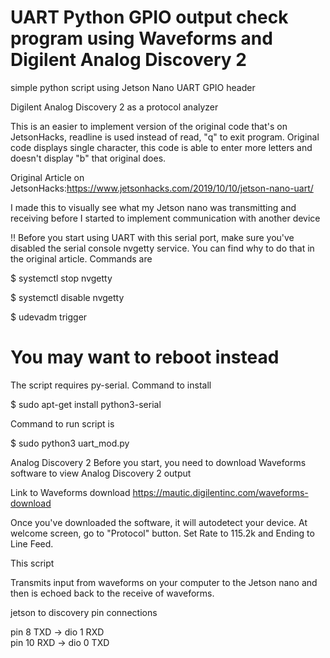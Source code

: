 
# UART Python GPIO output check program using Waveforms and Digilent Analog Discovery 2

simple python script using Jetson Nano UART GPIO header

Digilent Analog Discovery 2 as a protocol analyzer 

This is an easier to implement version of the original code that's on JetsonHacks, readline is used instead of read, "q" to exit program. Original code displays single character, this code is able to enter more letters and doesn't display "b" that original does.

Original Article on JetsonHacks:https://www.jetsonhacks.com/2019/10/10/jetson-nano-uart/

I made this to visually see what my Jetson nano was transmitting and receiving before I started to implement communication with another device

!! Before you start using UART with this serial port, make sure you've disabled the serial console nvgetty service. You can find why to do that in the original article. Commands are 

  $ systemctl stop nvgetty
  
  $ systemctl disable nvgetty
  
  $ udevadm trigger
  
  # You may want to reboot instead

The script requires py-serial. Command to install

  $ sudo apt-get install python3-serial

Command to run script is

  $ sudo python3 uart_mod.py
  
  
Analog Discovery 2
Before you start, you need to download Waveforms software to view Analog Discovery 2 output

Link to Waveforms download
https://mautic.digilentinc.com/waveforms-download  

Once you've downloaded the software, it will autodetect your device. At welcome screen, go to "Protocol" button. Set Rate to 115.2k and Ending to Line Feed.
  
This script 

Transmits input from waveforms on your computer to the Jetson nano and then is echoed back to the receive of waveforms. 

jetson to discovery pin connections

pin 8  TXD -> dio 1 RXD     
pin 10 RXD  ->  dio 0 TXD





